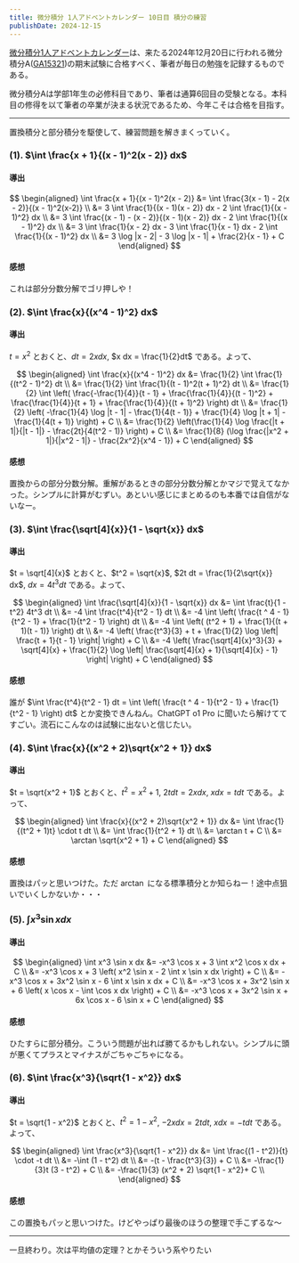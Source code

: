 ```yaml
---
title: 微分積分 1人アドベントカレンダー 10日目 積分の練習
publishDate: 2024-12-15
---
```


[微分積分1人アドベントカレンダー](https://adventar.org/calendars/9959)は、来たる2024年12月20日に行われる微分積分A([GA15321](https://kdb.tsukuba.ac.jp/syllabi/2024/GA15321/jpn))の期末試験に合格すべく、筆者が毎日の勉強を記録するものである。

微分積分Aは学部1年生の必修科目であり、筆者は通算6回目の受験となる。本科目の修得を以て筆者の卒業が決まる状況であるため、今年こそは合格を目指す。

---

置換積分と部分積分を駆使して、練習問題を解きまくっていく。

### (1). $\int \frac{x + 1}{(x - 1)^2(x - 2)} dx$

#### 導出

$$
\begin{aligned}
\int \frac{x + 1}{(x - 1)^2(x - 2)} &= \int \frac{3(x - 1) - 2(x - 2)}{(x - 1)^2(x-2)} \\
&= 3 \int \frac{1}{(x - 1)(x - 2)} dx - 2 \int \frac{1}{(x - 1)^2} dx \\
&= 3 \int \frac{(x - 1) - (x - 2)}{(x - 1)(x - 2)} dx - 2 \int \frac{1}{(x - 1)^2} dx \\
&= 3 \int \frac{1}{x - 2} dx - 3 \int \frac{1}{x - 1} dx - 2 \int \frac{1}{(x - 1)^2} dx \\
&= 3 \log |x - 2| - 3 \log |x - 1| + \frac{2}{x - 1} + C
\end{aligned}
$$

#### 感想

これは部分分数分解でゴリ押しや！

### (2). $\int \frac{x}{(x^4 - 1)^2} dx$

#### 導出

$t = x^2$ とおくと、$dt = 2x dx$, $x dx = \frac{1}{2}dt$ である。よって、

$$
\begin{aligned}
\int \frac{x}{(x^4 - 1)^2} dx &= \frac{1}{2} \int \frac{1}{(t^2 - 1)^2} dt \\
&= \frac{1}{2} \int \frac{1}{(t - 1)^2(t + 1)^2} dt \\
&= \frac{1}{2} \int \left( \frac{-\frac{1}{4}}{t - 1} + \frac{\frac{1}{4}}{(t - 1)^2} + \frac{\frac{1}{4}}{t + 1} + \frac{\frac{1}{4}}{(t + 1)^2} \right) dt \\
&= \frac{1}{2} \left( -\frac{1}{4} \log |t - 1| - \frac{1}{4(t - 1)} + \frac{1}{4} \log |t + 1| - \frac{1}{4(t + 1)} \right) + C \\
&= \frac{1}{2} \left(\frac{1}{4} \log \frac{|t + 1|}{|t - 1|} - \frac{2t}{4(t^2 - 1)} \right) + C \\
&= \frac{1}{8} (\log \frac{|x^2 + 1|}{|x^2 - 1|} - \frac{2x^2}{x^4 - 1}) + C
\end{aligned}
$$

#### 感想

置換からの部分分数分解。重解があるときの部分分数分解とかマジで覚えてなかった。シンプルに計算がむずい。あといい感じにまとめるのも本番では自信がないなー。

### (3). $\int \frac{\sqrt[4]{x}}{1 - \sqrt{x}} dx$

#### 導出

$t = \sqrt[4]{x}$ とおくと、$t^2 = \sqrt{x}$, $2t dt = \frac{1}{2\sqrt{x}} dx$, $dx = 4t^3 dt$ である。よって、

$$
\begin{aligned}
\int \frac{\sqrt[4]{x}}{1 - \sqrt{x}} dx &= \int \frac{t}{1 - t^2} 4t^3 dt \\
&= -4 \int \frac{t^4}{t^2 - 1} dt \\
&= -4 \int \left( \frac{t ^ 4 - 1}{t^2 - 1} + \frac{1}{t^2 - 1} \right) dt \\
&= -4 \int \left( (t^2 + 1) + \frac{1}{(t + 1)(t - 1)} \right) dt \\
&= -4 \left( \frac{t^3}{3} + t + \frac{1}{2} \log \left| \frac{t + 1}{t - 1} \right| \right) + C \\
&= -4 \left( \frac{\sqrt[4]{x}^3}{3} + \sqrt[4]{x} + \frac{1}{2} \log \left| \frac{\sqrt[4]{x} + 1}{\sqrt[4]{x} - 1} \right| \right) + C
\end{aligned}
$$

#### 感想

誰が $\int \frac{t^4}{t^2 - 1} dt = \int \left( \frac{t ^ 4 - 1}{t^2 - 1} + \frac{1}{t^2 - 1} \right) dt$ とか変換できんねん。ChatGPT o1 Pro に聞いたら解けててすごい。流石にこんなのは試験に出ないと信じたい。

### (4). $\int \frac{x}{(x^2 + 2)\sqrt{x^2 + 1}} dx$

#### 導出

$t = \sqrt{x^2 + 1}$ とおくと、$t^2 = x^2 + 1$, $2t dt = 2x dx$, $x dx = t dt$ である。よって、

$$
\begin{aligned}
\int \frac{x}{(x^2 + 2)\sqrt{x^2 + 1}} dx &= \int \frac{1}{(t^2 + 1)t} \cdot t dt \\
&= \int \frac{1}{t^2 + 1} dt \\
&= \arctan t + C \\
&= \arctan \sqrt{x^2 + 1} + C
\end{aligned}
$$

#### 感想

置換はパッと思いつけた。ただ $\arctan$ になる標準積分とか知らねー！途中点狙いでいくしかないか・・・

### (5). $\int x^3 \sin x dx$

#### 導出

$$
\begin{aligned}
\int x^3 \sin x dx &= -x^3 \cos x + 3 \int x^2 \cos x dx + C \\
&= -x^3 \cos x + 3 \left( x^2 \sin x - 2 \int x \sin x dx \right) + C \\
&= -x^3 \cos x + 3x^2 \sin x - 6 \int x \sin x dx + C \\
&= -x^3 \cos x + 3x^2 \sin x + 6 \left( x \cos x - \int \cos x dx \right) + C \\
&= -x^3 \cos x + 3x^2 \sin x + 6x \cos x - 6 \sin x + C
\end{aligned}
$$

#### 感想

ひたすらに部分積分。こういう問題が出れば勝てるかもしれない。シンプルに頭が悪くてプラスとマイナスがごちゃごちゃになる。

### (6). $\int \frac{x^3}{\sqrt{1 - x^2}} dx$

#### 導出

$t = \sqrt{1 - x^2}$ とおくと、$t^2 = 1 - x^2$, $-2x dx = 2t dt$, $x dx = -t dt$ である。よって、

$$
\begin{aligned}
\int \frac{x^3}{\sqrt{1 - x^2}} dx &= \int \frac{(1 - t^2)}{t} \cdot -t dt \\
&= -\int (1 - t^2) dt \\
&= -(t - \frac{t^3}{3}) + C \\
&= -\frac{1}{3}t (3 - t^2) + C \\
&= -\frac{1}{3} (x^2 + 2)  \sqrt{1 - x^2}+ C \\
\end{aligned}
$$

#### 感想

この置換もパッと思いつけた。けどやっぱり最後のほうの整理で手こずるな〜

---

一旦終わり。次は平均値の定理？とかそういう系やりたい
